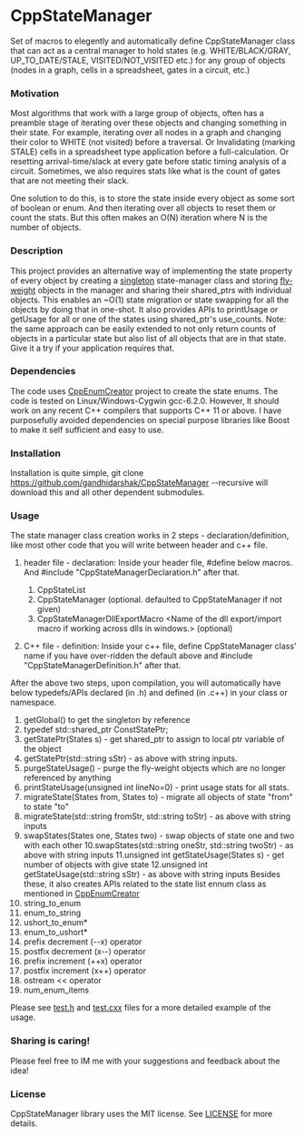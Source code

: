 # CppStateManager
Set of macros to elegently and automatically define CppStateManager class that can act as a central manager to hold states (e.g. WHITE/BLACK/GRAY, UP_TO_DATE/STALE, VISITED/NOT_VISITED etc.) for any group of objects (nodes in a graph, cells in a spreadsheet, gates in a circuit, etc.)

### Motivation
Most algorithms that work with a large group of objects, often has a preamble stage of iterating over these objects and changing something in their state. For example, iterating over all nodes in a graph and changing their color to WHITE (not visited) before a traversal. Or Invalidating (marking STALE) cells in a spreadsheet type application before a full-calculation. Or resetting arrival-time/slack at every gate before static timing analysis of a circuit. Sometimes, we also requires stats like what is the count of gates that are not meeting their slack.

One solution to do this, is to store the state inside every object as some sort of boolean or enum. And then iterating over all objects to reset them or count the stats. But this often makes an O(N) iteration where N is the number of objects.

### Description
This project provides an alternative way of implementing the state property of every object by creating a [singleton](https://en.wikipedia.org/wiki/Singleton_pattern) state-manager class and storing [fly-weight](https://en.wikipedia.org/wiki/Flyweight_pattern) objects in the manager and sharing their shared_ptrs with individual objects. This enables an ~O(1) state migration or state swapping for all the objects by doing that in one-shot. It also provides APIs to printUsage or getUsage for all or one of the states using shared_ptr's use_counts.
Note: the same approach can be easily extended to not only return counts of objects in a particular state but also list of all objects that are in that state. Give it a try if your application requires that.

### Dependencies
The code uses [CppEnumCreator](https://github.com/gandhidarshak/CppEnumCreator) project to create the state enums.
The code is tested on Linux/Windows-Cygwin gcc-6.2.0. However, It should work on any recent C++ compilers that supports C++ 11 or above. I have purposefully avoided dependencies on special purpose  libraries like Boost to make it self sufficient and easy to use. 

### Installation 
Installation is quite simple, git clone https://github.com/gandhidarshak/CppStateManager <PathOfDir> --recursive will download this and all other dependent submodules.

### Usage
The state manager class creation works in 2 steps - declaration/definition, like most other code that you will write between header and c++ file.
1.  header file - declaration:
Inside your header file, #define below macros. And #include "CppStateManagerDeclaration.h" after that. 
 
    1.  CppStateList <List of possible states>
    2.  CppStateManager <Name of manager class> (optional. defaulted to CppStateManager if not given)
    3.  CppStateManagerDllExportMacro <Name of the dll export/import macro if working across dlls in windows.> (optional)
2.  C++ file - definition:
Inside your c++ file, define CppStateManager class' name if you have over-ridden the default above and #include  "CppStateManagerDefinition.h" after that.

After the above two steps, upon compilation, you will automatically have below typedefs/APIs declared (in .h) and defined (in .c++) in your class or namespace.
1. getGlobal() to get the singleton by reference
2. typedef std::shared_ptr<const States> ConstStatePtr;
3. getStatePtr(States s) - get shared_ptr to assign to local ptr variable of the object
3. getStatePtr(std::string sStr) - as above with string inputs.
5. purgeStateUsage() - purge the fly-weight objects which are no longer referenced by anything
6. printStateUsage(unsigned int lineNo=0) - print usage stats for all stats.
7. migrateState(States from, States to) - migrate all objects of state "from" to state "to"
8. migrateState(std::string fromStr, std::string toStr) - as above with string inputs
9. swapStates(States one, States two) - swap objects of state one and two with each other
10.swapStates(std::string oneStr, std::string twoStr) - as above with string inputs
11.unsigned int getStateUsage(States s) - get number of objects with give state
12.unsigned int getStateUsage(std::string sStr) - as above with string inputs
Besides these, it also creates APIs related to the state list ennum class as mentioned in [CppEnumCreator](https://github.com/gandhidarshak/CppEnumCreator)
13.  string_to_enum
14.  enum_to_string
15.  ushort_to_enum* 
16.  enum_to_ushort*
17.  prefix decrement (--x) operator
18.  postfix decrement (x--) operator
19.  prefix increment (\++x) operator
20.  postfix increment (x++) operator
21.  ostream << operator 
22.  num_enum_items

Please see [test.h](https://github.com/gandhidarshak/CppStateManager/blob/master/test/test.h) and [test.cxx](https://github.com/gandhidarshak/CppStateManager/blob/master/test/test.cxx) files for a more detailed example of the usage. 

### Sharing is caring!

Please feel free to IM me with your suggestions and feedback about the idea!

### License

CppStateManager library uses the MIT license. See [LICENSE](https://github.com/gandhidarshak/CppStateManager/blob/master/LICENSE.md) for more details.
